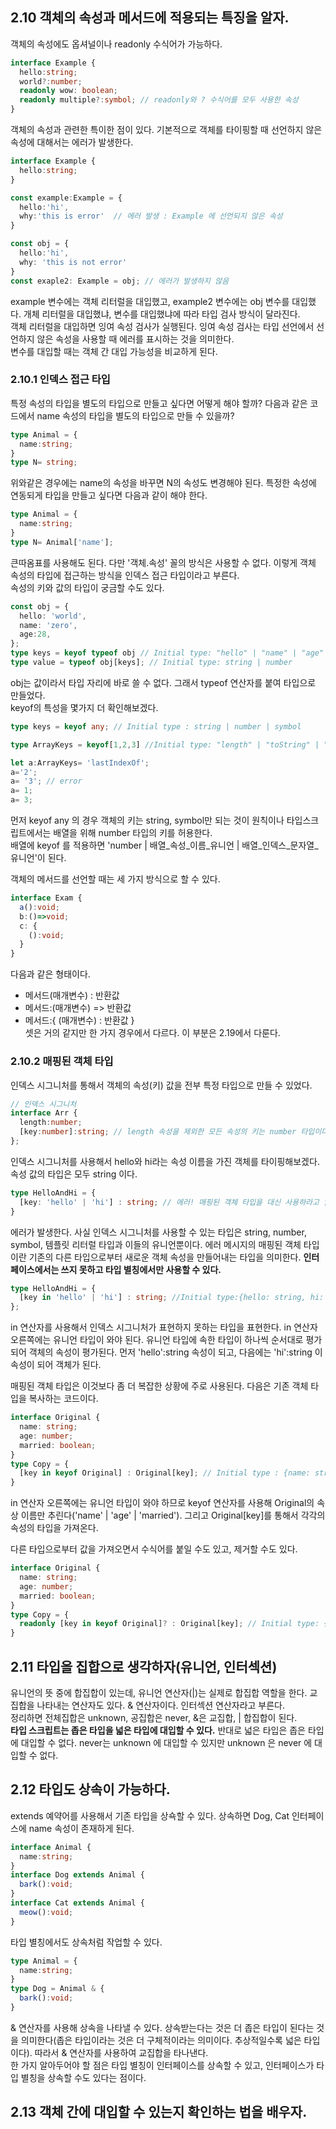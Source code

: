 ## 2.10 객체의 속성과 메서드에 적용되는 특징을 알자.
객체의 속성에도 옵셔널이나 readonly 수식어가 가능하다.
```typescript
interface Example {
  hello:string;
  world?:number;
  readonly wow: boolean;
  readonly multiple?:symbol; // readonly와 ? 수식어를 모두 사용한 속성
}
```
  
객체의 속성과 관련한 특이한 점이 있다. 기본적으로 객체를 타이핑할 때 선언하지 않은 속성에 대해서는 에러가 발생한다.
```typescript
interface Example {
  hello:string;
}

const example:Example = {
  hello:'hi',
  why:'this is error'  // 에러 발생 : Example 에 선언되지 않은 속성 
}

const obj = {
  hello:'hi',
  why: 'this is not error'
}
const exaple2: Example = obj; // 에러가 발생하지 않음
```
example 변수에는 객체 리터럴을 대입했고, example2 변수에는 obj 변수를 대입했다. 개체 리터럴을 대입했냐, 변수를 대입했냐에 따라 타입 검사 방식이 달라진다.  
객체 리터럴을 대입하면 잉여 속성 검사가 실행된다. 잉여 속성 검사는 타입 선언에서 선언하지 않은 속성을 사용할 때 에러를 표시하는 것을 의미한다.  
변수를 대입할 때는 객체 간 대입 가능성을 비교하게 된다.

### 2.10.1 인덱스 접근 타입
특정 속성의 타입을 별도의 타입으로 만들고 싶다면 어떻게 해야 할까? 다음과 같은 코드에서 name 속성의 타입을 별도의 타입으로 만들 수 있을까?
```typescript
type Animal = {
  name:string;
}
type N= string;
```
위와같은 경우에는 name의 속성을 바꾸면 N의 속성도 변경해야 된다. 특정한 속성에 연동되게 타입을 만들고 싶다면 다음과 같이 해야 한다.
```typescript
type Animal = {
  name:string;
}
type N= Animal['name'];
```
큰따옴표를 사용해도 된다. 다만 '객체.속성' 꼴의 방식은 사용할 수 없다. 이렇게 객체 속성의 타입에 접근하는 방식을 인덱스 접근 타입이라고 부른다.  
속성의 키와 값의 타입이 궁금할 수도 있다.
```typescript
const obj = {
  hello: 'world',
  name: 'zero',
  age:28,
};
type keys = keyof typeof obj // Initial type: "hello" | "name" | "age"
type value = typeof obj[keys]; // Initial type: string | number
```
obj는 값이라서 타입 자리에 바로 쓸 수 없다. 그래서 typeof 연산자를 붙여 타입으로 만들었다.   
keyof의 특성을 몇가지 더 확인해보겠다.
```typescript
type keys = keyof any; // Initial type : string | number | symbol

type ArrayKeys = keyof[1,2,3] //Initial type: "length" | "toString" | "toLocaleString" | "pop" | "push" | "concat" | "join" | "reverse" | "shift" | "slice" | "sort" | ...

let a:ArrayKeys= 'lastIndexOf';
a='2';
a= '3'; // error 
a= 1;
a= 3;
```
먼저 keyof any 의 경우 객체의 키는 string, symbol만 되는 것이 원칙이나 타입스크립트에서는 배열을 위해 number 타입의 키를 허용한다.  
배열에 keyof 를 적용하면 'number | 배열_속성_이름_유니언 | 배열_인덱스_문자열_유니언'이 된다.  
  
객체의 메서드를 선언할 때는 세 가지 방식으로 할 수 있다.
```typescript
interface Exam {
  a():void;
  b:()=>void;
  c: {
    ():void;
  }
}
```
다음과 같은 형태이다.
- 메서드(매개변수) : 반환값
- 메서드:(매개변수) => 반환값
- 메서드:{ (매개변수) : 반환값 }    
셋은 거의 같지만 한 가지 경우에서 다르다. 이 부분은 2.19에서 다룬다.

### 2.10.2 매핑된 객체 타입
인덱스 시그니처를 통해서 객체의 속성(키) 값을 전부 특정 타입으로 만들 수 있었다.
```typescript
// 인덱스 시그니처
interface Arr {
  length:number;
  [key:number]:string; // length 속성을 제외한 모든 속성의 키는 number 타입이다.
};
```
인덱스 시그니처를 사용해서 hello와 hi라는 속성 이름을 가진 객체를 타이핑해보겠다. 속성 값의 타입은 모두 string 이다.
```typescript
type HelloAndHi = {
  [key: 'hello' | 'hi'] : string; // 에러! 매핑된 객체 타입을 대신 사용하라고 알려준다.
}
```
에러가 발생한다. 사실 인덱스 시그니처를 사용할 수 있는 타입은 string, number, symbol, 템플릿 리터럴 타입과 이들의 유니언뿐이다. 에러 메시지의
매핑된 객체 타입이란 기존의 다른 타입으로부터 새로운 객체 속성을 만들어내는 타입을 의미한다. **인터페이스에서는 쓰지 못하고 타입 별칭에서만 사용할 수 있다.**
```typescript
type HelloAndHi = {
  [key in 'hello' | 'hi'] : string; //Initial type:{hello: string, hi: string}
};
```
in 연산자를 사용해서 인덱스 시그니처가 표현하지 못하는 타입을 표현한다. in 연산자 오른쪽에는 유니언 타입이 와야 된다. 유니언 타입에 속한 타입이 하나씩 순서대로
평가되어 객체의 속성이 평가된다. 먼저 'hello':string 속성이 되고, 다음에는 'hi':string 이 속성이 되어 객체가 된다.  
  
매핑된 객체 타입은 이것보다 좀 더 복잡한 상황에 주로 사용된다. 다음은 기존 객체 타입을 복사하는 코드이다.
```typescript
interface Original {
  name: string;
  age: number;
  married: boolean;
}
type Copy = {
  [key in keyof Original] : Original[key]; // Initial type : {name: string, age: number, married: boolean}
}
```
in 연산자 오른쪽에는 유니언 타입이 와야 하므로 keyof 연산자를 사용해 Original의 속상 이름만 추린다('name' | 'age' | 'married'). 그리고 Original[key]를 통해서
각각의 속성의 타입을 가져온다.  
  
다른 타입으로부터 값을 가져오면서 수식어를 붙일 수도 있고, 제거할 수도 있다.
```typescript
interface Original {
  name: string;
  age: number;
  married: boolean;
}
type Copy = {
  readonly [key in keyof Original]? : Original[key]; // Initial type: {readonly name?: string, readonly age?: number, readonly married?: boolean}
}
```

## 2.11 타입을 집합으로 생각하자(유니언, 인터섹션)
유니언의 뜻 중에 합집합이 있는데, 유니언 연산자(|)는 실제로 합집합 역할을 한다. 교집합을 나타내는 연산자도 있다. & 연산자이다. 인터섹션 연산자라고 부른다.  
정리하면 전체집합은 unknown, 공집합은 never, &은 교집합, | 합집합이 된다.  
**타입 스크립트는 좁은 타입을 넓은 타입에 대입할 수 있다.** 반대로 넓은 타입은 좁은 타입에 대입할 수 없다. never는 unknown 에 대입할 수 있지만
unknown 은 never 에 대입할 수 없다.

## 2.12 타입도 상속이 가능하다.
extends 예약어를 사용해서 기존 타입을 상쇽할 수 있다. 상속하면 Dog, Cat 인터페이스에 name 속성이 존재하게 된다. 
```typescript
interface Animal {
  name:string;
}
interface Dog extends Animal {
  bark():void;
}
interface Cat extends Animal {
  meow():void;
}
```
타입 별칭에서도 상속처럼 작업할 수 있다.
```typescript
type Animal = {
  name:string;
}
type Dog = Animal & {
  bark():void;
}
```
& 연산자를 사용해 상속을 나타낼 수 있다. 상속받는다는 것은 더 좁은 타입이 된다는 것을 의미한다(좁은 타입이라는 것은 더 구체적이라는 의미이다. 
추상적일수록 넓은 타입이다). 따라서 & 연산자를 사용하여 교집합을 타나낸다.   
한 가지 알아두어야 할 점은 타입 별칭이 인터페이스를 상속할 수 있고, 인터페이스가 타입 별칭을 상속할 수도 있다는 점이다.

## 2.13 객체 간에 대입할 수 있는지 확인하는 법을 배우자.

































































